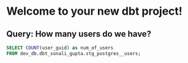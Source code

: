 # Welcome to your new dbt project!

## Query: How many users do we have?

```sql
SELECT COUNT(user_guid) as num_of_users
FROM dev_db.dbt_sonali_gupta.stg_postgres__users;
